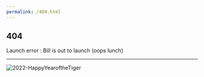 ```yaml
---
permalink: /404.html
---
```

<script src="https://kit.fontawesome.com/0ea5493613.js" crossorigin="anonymous"></script>

<i class="fab fa-github">

</i><i class="fa fa-gear fa-spin fa-2x" style="color: firebrick"></i> <h2>404</h1> Launch error : Bill is out to launch (oops lunch)

---

![2022-HappyYearoftheTiger](https://user-images.githubusercontent.com/39887717/152627829-868c8089-f5b6-4d9a-b5b3-2bdc96efd9ca.jpg)
